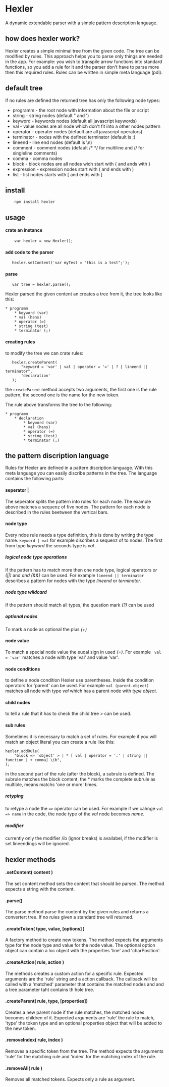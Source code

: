 # Hexler
A dynamic extendable parser with a simple pattern description language.

## how does hexler work?
Hexler creates a simple minimal tree from the given code. The tree can be modified by rules. This approach helps you to parse only things are needed in the app. For example: you wish to transpile arrow functions into standard functions, so you add a rule for it and the parser don't have to parse more then this required rules. Rules can be written in simple meta language (pdl). 


## default tree
If no rules are defined the returned tree has only the following node types:
  
  - programm - the root node with information about the file or script
  - string - string nodes (default " and ')
  - keyword - keywords nodes (default all javascript keywords)
  - val - value nodes are all node which don't fit into a other nodes pattern
  - operator - operater nodes (default are all javascript operators)
  - terminator - nodes with the defined terminator (default is ;)
  - lineend - line end nodes (default is \n)
  - comment - comment nodes (default /* */ for multiline and // for singleline comments)
  - comma - comma nodes
  - block - block nodes are all nodes wich start with { and ands with }
  - expression - expression nodes start with ( and ends with )
  - list - list nodes starts with [ and ends with ]
  

## install
```
	npm install hexler
```

## usage

#### crate an instance

```
	var hexler = new Hexler();
```
#### add code to the parser
 
 ```
 	hexler.setContent('var myTest = "this is a test";');
 ```
 
#### parse
 
 ```
 	var tree = hexler.parse();
 ```
 
Hexler parsed the given content an creates a tree from it, the tree looks like this:

	* programm
		* keyword (var)
		* val (hans)
		* operator (=)
		* string (test)
		* terminator (;)
		

#### creating rules
to modify the tree we can crate rules:
 
 ```
 	hexler.createParent(
 		"keyword = 'var' | val | operator = '=' | ? | lineend || terminator", 
 		'declaration'
 	);
 ```
the ```createParent``` method accepts two arguments, the first one is the rule pattern, the second one is the name for the new token.
 
The rule above transforms the tree to the following:
	
	* programm
		* declaration
			* keyword (var)
			* val (hans)
			* operator (=)
			* string (test)
			* terminator (;)
		
 
  
## the pattern discription language
Rules for Hexler are defined in a pattern discription language. With this meta language you can easily discribe patterns in the tree. The language contains the following parts:

#### seperator |
The seperator splits the pattern into rules for each node. The example above matches a sequenz of five nodes. The pattern for each node is described in the rules beetween the vertical bars.

#### node type
Every ndoe rule needs a type definition, this is done by writing the type name.
``` keyword | val ``` for example discribes a sequenz of to nodes. The first from type *keyword* the seconds type is *val* .

##### logical node type operations
If the pattern has to match more then one node type, logical operators *or (||)* and *and (&&)* can be used. For example ``` lineend || terminator ``` describes a pattern for nodes with the type *lineend* or *terminator*.

##### node type wildcard
If the pattern should match all types, the question mark *(?)* can be used

##### optional nodes
To mark a node as optional the plus *(+)*

#### node value
To match a special node value the euqal sign in used *(=)*. For example ``` val = 'var'``` matches a node with type 'val' and value 'var'.

#### node conditions
to define a node condition Hexler use parentheses. Inside the condition operators for 'parent' can be used. For example ```val (parent.object)``` matches all node with type *val* which has a parent node with *type object*.

#### child nodes
to tell a rule that it has to check the child tree > can be used.

#### sub rules
Sometimes it is necessary to match a set of rules. For example if you will match an object literal you can create a rule like this:

```
hexler.addRule(
	"block => 'object' > | * [ val | operator = ':' | string || function | + comma] \ib",
);
```
in the second part of the rule (after the block), a subrule is defined. The subrule matches the block content, the * marks the complete subrule as multible, means matchs 'one or more' times.


##### retyping
to retype a node the ```=>``` operator can be used. For example  if we cahnge ```val => name``` in the code, the node type of the *val* node becomes *name*.


##### modifier
currently only the modifier /ib (ignor breaks) is availabel, if the modifier is set lineendings will be ignored.


	
	
## hexler methods

#### .setContent( content )
The set content method sets the content that should be parsed. The method expects a string with the content.

#### .parse()
The parse method parse the content by the given rules and returns a convertert tree. If no rules given a standard tree will returned.

#### .createToken( type, value, [options] )
A factory method to create new tokens. The method expects the arguments type for the node type and value for the node value. The optional option object can contain a loc object with the properties 'line' and 'charPosition'.

#### .createAction( rule, action )
The methods creates a custom action for a specific rule. Expected arguments are the 'rule' string and a action callback. The callback will be called with a 'matched' parameter that contains the matched nodes and and a tree parameter taht contains th hole tree.

#### .createParent( rule, type, [properties])
Creates a new parent node if the rule matches, the matched nodes becomes children of it. Expected arguments are 'rule' the rule to match, 'type' the token type and an optional properties object that will be added to the new token.

#### .removeIndex( rule, index )
Removes a specific token from the tree. The method expects the arguments 'rule' for the matching rule and 'index'  for the matching index of the rule.

#### .removeAll( rule )
Removes all matched tokens. Expects only a rule as argument.


